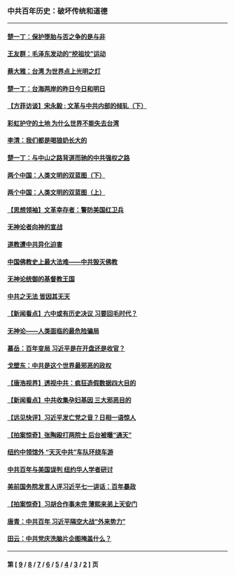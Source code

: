 ### 中共百年历史：破坏传统和道德
---
#### [楚一丁：保护堕胎与否之争的是与非](../../pages/nf1176114/n13815642.md?09300430) 
#### [王友群：毛泽东发动的“挖祖坟”运动](../../pages/nf1176114/n13723639.md?09300430) 
#### [蔡大雅：台湾 为世界点上光明之灯](../../pages/nf1176114/n13531530.md?09300430) 
#### [楚一丁：台海两岸的昨日今日和明日](../../pages/nf1176114/n13531468.md?09300430) 
#### [【方菲访谈】宋永毅 : 文革与中共内部的倾轧（下）](../../pages/nf1176114/n13486836.md?09300430) 
#### [彩虹护守的土地 为什么世界不能失去台湾](../../pages/nf1176114/n13476849.md?09300430) 
#### [李清：我们都是喝狼奶长大的](../../pages/nf1176114/n13471478.md?09300430) 
#### [楚一丁：与中山之路背道而驰的中共强权之路](../../pages/nf1176114/n13437270.md?09300430) 
#### [两个中国：人类文明的双蓝图（下）](../../pages/nf1176114/n13423132.md?09300430) 
#### [两个中国：人类文明的双蓝图（上）](../../pages/nf1176114/n13422687.md?09300430) 
#### [【思想领袖】文革幸存者：警防美国红卫兵](../../pages/nf1176114/n13339289.md?09300430) 
#### [无神论者向神的宣战](../../pages/nf1176114/n13281535.md?09300430) 
#### [道教遭中共异化迫害](../../pages/nf1176114/n13281463.md?09300430) 
#### [中国佛教史上最大法难——中共毁灭佛教](../../pages/nf1176114/n13281397.md?09300430) 
#### [无神论统御的基督教王国](../../pages/nf1176114/n13281280.md?09300430) 
#### [中共之无法 皆因其无天](../../pages/nf1176114/n13281088.md?09300430) 
#### [【新闻看点】六中或有历史决议 习要回毛时代？](../../pages/nf1176114/n13222895.md?09300430) 
#### [无神论——人类面临的最危险骗局](../../pages/nf1176114/n13196137.md?09300430) 
#### [慕岳：百年变局 习近平是在开盘还是收官？](../../pages/nf1176114/n13206516.md?09300430) 
#### [戈壁东：中共是这个世界最邪恶的政权](../../pages/nf1176114/n13085641.md?09300430) 
#### [【唐浩视界】透视中共：疯狂造假数据四大目的](../../pages/nf1176114/n13080590.md?09300430) 
#### [【新闻看点】中共收集孕妇基因 三大邪恶目的](../../pages/nf1176114/n13077182.md?09300430) 
#### [【远见快评】习近平发亡党之音？日相一语惊人](../../pages/nf1176114/n13074809.md?09300430) 
#### [【拍案惊奇】张陶殴打两院士 后台被曝“通天”](../../pages/nf1176114/n13070496.md?09300430) 
#### [纽约中领馆外 “天灭中共”车队环绕车游](../../pages/nf1176114/n13070693.md?09300430) 
#### [中共百年与美国误判 纽约华人学者研讨](../../pages/nf1176114/n13067969.md?09300430) 
#### [美前国务院发言人评习近平七一讲话：百年暴政](../../pages/nf1176114/n13066986.md?09300430) 
#### [【拍案惊奇】习胡合作事未完 薄熙来弟上天安门](../../pages/nf1176114/n13065867.md?09300430) 
#### [唐青：中共百年 习近平隔空大战“外来势力”](../../pages/nf1176114/n13065976.md?09300430) 
#### [田云：中共党庆洗脑片企图掩盖什么？](../../pages/nf1176114/n13064395.md?09300430) 

---
#### 第 [ [9](./9.md?09300430) / [8](./8.md?09300430) / [7](./7.md?09300430) / [6](./6.md?09300430) / [5](./5.md?09300430) / [4](./4.md?09300430) / [3](./3.md?09300430) / [2](./2.md?09300430) ] 页
